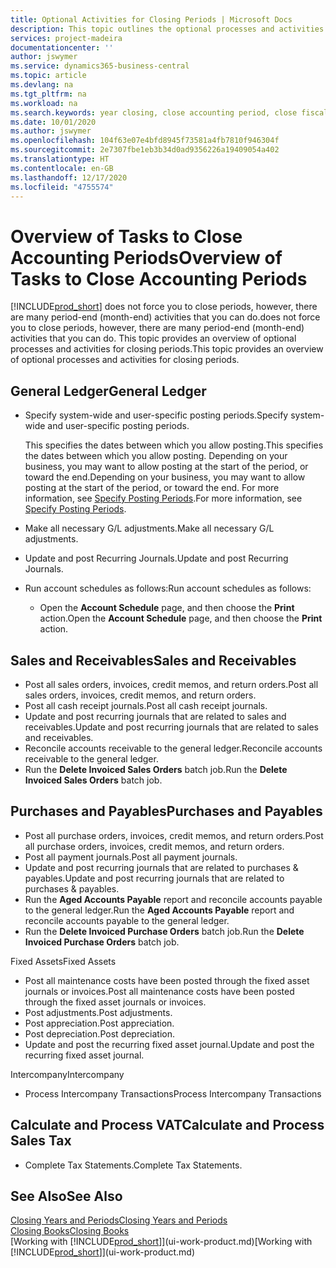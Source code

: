 ```yaml
---
title: Optional Activities for Closing Periods | Microsoft Docs
description: This topic outlines the optional processes and activities for closing accounting periods in Business Central.
services: project-madeira
documentationcenter: ''
author: jswymer
ms.service: dynamics365-business-central
ms.topic: article
ms.devlang: na
ms.tgt_pltfrm: na
ms.workload: na
ms.search.keywords: year closing, close accounting period, close fiscal year, aging, creditor payments, vendor payments
ms.date: 10/01/2020
ms.author: jswymer
ms.openlocfilehash: 104f63e07e4bfd8945f73581a4fb7810f946304f
ms.sourcegitcommit: 2e7307fbe1eb3b34d0ad9356226a19409054a402
ms.translationtype: HT
ms.contentlocale: en-GB
ms.lasthandoff: 12/17/2020
ms.locfileid: "4755574"
---
```

# <a name="overview-of-tasks-to-close-accounting-periods"></a><span data-ttu-id="a324c-103">Overview of Tasks to Close Accounting Periods</span><span class="sxs-lookup"><span data-stu-id="a324c-103">Overview of Tasks to Close Accounting Periods</span></span>
[!INCLUDE[prod_short](includes/prod_short.md)] <span data-ttu-id="a324c-104">does not force you to close periods, however, there are many period-end (month-end) activities that you can do.</span><span class="sxs-lookup"><span data-stu-id="a324c-104">does not force you to close periods, however, there are many period-end (month-end) activities that you can do.</span></span> <span data-ttu-id="a324c-105">This topic provides an overview of optional processes and activities for closing periods.</span><span class="sxs-lookup"><span data-stu-id="a324c-105">This topic provides an overview of optional processes and activities for closing periods.</span></span>  

## <a name="general-ledger"></a><span data-ttu-id="a324c-106">General Ledger</span><span class="sxs-lookup"><span data-stu-id="a324c-106">General Ledger</span></span>
* <span data-ttu-id="a324c-107">Specify system-wide and user-specific posting periods.</span><span class="sxs-lookup"><span data-stu-id="a324c-107">Specify system-wide and user-specific posting periods.</span></span>  

    <span data-ttu-id="a324c-108">This specifies the dates between which you allow posting.</span><span class="sxs-lookup"><span data-stu-id="a324c-108">This specifies the dates between which you allow posting.</span></span> <span data-ttu-id="a324c-109">Depending on your business, you may want to allow posting at the start of the period, or toward the end.</span><span class="sxs-lookup"><span data-stu-id="a324c-109">Depending on your business, you may want to allow posting at the start of the period, or toward the end.</span></span> <span data-ttu-id="a324c-110">For more information, see [Specify Posting Periods](finance-how-specify-posting-periods.md).</span><span class="sxs-lookup"><span data-stu-id="a324c-110">For more information, see [Specify Posting Periods](finance-how-specify-posting-periods.md).</span></span>  
* <span data-ttu-id="a324c-111">Make all necessary G/L adjustments.</span><span class="sxs-lookup"><span data-stu-id="a324c-111">Make all necessary G/L adjustments.</span></span>  
* <span data-ttu-id="a324c-112">Update and post Recurring Journals.</span><span class="sxs-lookup"><span data-stu-id="a324c-112">Update and post Recurring Journals.</span></span>  
  <!--* Process Consolidations-->
* <span data-ttu-id="a324c-113">Run account schedules as follows:</span><span class="sxs-lookup"><span data-stu-id="a324c-113">Run account schedules as follows:</span></span>  
  * <span data-ttu-id="a324c-114">Open the **Account Schedule** page, and then choose the **Print** action.</span><span class="sxs-lookup"><span data-stu-id="a324c-114">Open the **Account Schedule** page, and then choose the **Print** action.</span></span>  

## <a name="sales-and-receivables"></a><span data-ttu-id="a324c-115">Sales and Receivables</span><span class="sxs-lookup"><span data-stu-id="a324c-115">Sales and Receivables</span></span>
* <span data-ttu-id="a324c-116">Post all sales orders, invoices, credit memos, and return orders.</span><span class="sxs-lookup"><span data-stu-id="a324c-116">Post all sales orders, invoices, credit memos, and return orders.</span></span>  
* <span data-ttu-id="a324c-117">Post all cash receipt journals.</span><span class="sxs-lookup"><span data-stu-id="a324c-117">Post all cash receipt journals.</span></span>  
* <span data-ttu-id="a324c-118">Update and post recurring journals that are related to sales and receivables.</span><span class="sxs-lookup"><span data-stu-id="a324c-118">Update and post recurring journals that are related to sales and receivables.</span></span>  
* <span data-ttu-id="a324c-119">Reconcile accounts receivable to the general ledger.</span><span class="sxs-lookup"><span data-stu-id="a324c-119">Reconcile accounts receivable to the general ledger.</span></span>  
* <span data-ttu-id="a324c-120">Run the **Delete Invoiced Sales Orders** batch job.</span><span class="sxs-lookup"><span data-stu-id="a324c-120">Run the **Delete Invoiced Sales Orders** batch job.</span></span>  

## <a name="purchases-and-payables"></a><span data-ttu-id="a324c-121">Purchases and Payables</span><span class="sxs-lookup"><span data-stu-id="a324c-121">Purchases and Payables</span></span>
* <span data-ttu-id="a324c-122">Post all purchase orders, invoices, credit memos, and return orders.</span><span class="sxs-lookup"><span data-stu-id="a324c-122">Post all purchase orders, invoices, credit memos, and return orders.</span></span>  
* <span data-ttu-id="a324c-123">Post all payment journals.</span><span class="sxs-lookup"><span data-stu-id="a324c-123">Post all payment journals.</span></span>  
* <span data-ttu-id="a324c-124">Update and post recurring journals that are related to purchases & payables.</span><span class="sxs-lookup"><span data-stu-id="a324c-124">Update and post recurring journals that are related to purchases & payables.</span></span>  
* <span data-ttu-id="a324c-125">Run the **Aged Accounts Payable** report and reconcile accounts payable to the general ledger.</span><span class="sxs-lookup"><span data-stu-id="a324c-125">Run the **Aged Accounts Payable** report and reconcile accounts payable to the general ledger.</span></span>  
* <span data-ttu-id="a324c-126">Run the **Delete Invoiced Purchase Orders** batch job.</span><span class="sxs-lookup"><span data-stu-id="a324c-126">Run the **Delete Invoiced Purchase Orders** batch job.</span></span>  

<span data-ttu-id="a324c-127">Fixed Assets</span><span class="sxs-lookup"><span data-stu-id="a324c-127">Fixed Assets</span></span>
* <span data-ttu-id="a324c-128">Post all maintenance costs have been posted through the fixed asset journals or invoices.</span><span class="sxs-lookup"><span data-stu-id="a324c-128">Post all maintenance costs have been posted through the fixed asset journals or invoices.</span></span>
* <span data-ttu-id="a324c-129">Post adjustments.</span><span class="sxs-lookup"><span data-stu-id="a324c-129">Post adjustments.</span></span>
* <span data-ttu-id="a324c-130">Post appreciation.</span><span class="sxs-lookup"><span data-stu-id="a324c-130">Post appreciation.</span></span>
* <span data-ttu-id="a324c-131">Post depreciation.</span><span class="sxs-lookup"><span data-stu-id="a324c-131">Post depreciation.</span></span>
* <span data-ttu-id="a324c-132">Update and post the recurring fixed asset journal.</span><span class="sxs-lookup"><span data-stu-id="a324c-132">Update and post the recurring fixed asset journal.</span></span>

<span data-ttu-id="a324c-133">Intercompany</span><span class="sxs-lookup"><span data-stu-id="a324c-133">Intercompany</span></span>
* <span data-ttu-id="a324c-134">Process Intercompany Transactions</span><span class="sxs-lookup"><span data-stu-id="a324c-134">Process Intercompany Transactions</span></span>

## <a name="calculate-and-process-sales-tax"></a><span data-ttu-id="a324c-135">Calculate and Process VAT</span><span class="sxs-lookup"><span data-stu-id="a324c-135">Calculate and Process Sales Tax</span></span>
* <span data-ttu-id="a324c-136">Complete Tax Statements.</span><span class="sxs-lookup"><span data-stu-id="a324c-136">Complete Tax Statements.</span></span>  

## <a name="see-also"></a><span data-ttu-id="a324c-137">See Also</span><span class="sxs-lookup"><span data-stu-id="a324c-137">See Also</span></span>
[<span data-ttu-id="a324c-138">Closing Years and Periods</span><span class="sxs-lookup"><span data-stu-id="a324c-138">Closing Years and Periods</span></span>](year-close-years-periods.md)  
[<span data-ttu-id="a324c-139">Closing Books</span><span class="sxs-lookup"><span data-stu-id="a324c-139">Closing Books</span></span>](year-close-books.md)  
<span data-ttu-id="a324c-140">[Working with [!INCLUDE[prod_short](includes/prod_short.md)]](ui-work-product.md)</span><span class="sxs-lookup"><span data-stu-id="a324c-140">[Working with [!INCLUDE[prod_short](includes/prod_short.md)]](ui-work-product.md)</span></span>
